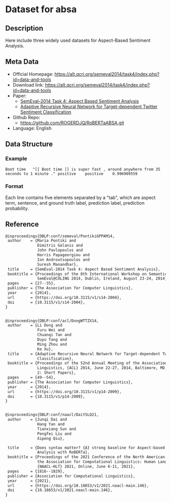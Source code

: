 # Dataset for absa


## Description
Here include three widely used datasets for Aspect-Based Sentiment Analysis. 
## Meta Data
* Official Homepage: https://alt.qcri.org/semeval2014/task4/index.php?id=data-and-tools 
* Download link:  https://alt.qcri.org/semeval2014/task4/index.php?id=data-and-tools
* Paper:  
  * [SemEval-2014 Task 4: Aspect Based Sentiment Analysis](https://doi.org/10.3115/v1/s14-2004)
  * [Adaptive Recursive Neural Network for Target-dependent Twitter Sentiment Classification](https://doi.org/10.3115/v1/p14-2009)
* Github Repo:   
  * https://github.com/ROGERDJQ/RoBERTaABSA.git
* Language:  English



## Data Structure
### Example
```tsv
Boot time 	"[[ Boot time ]] is super fast , around anywhere from 35 seconds to 1 minute ."	positive	positive	0.996909559
```

### Format
Each line contains five elements separated by a "tab", which are aspect term, sentence, and ground truth label, prediction label, prediction probability.




## Reference
 ```tex
 @inproceedings{DBLP:conf/semeval/PontikiGPPAM14,
  author    = {Maria Pontiki and
               Dimitris Galanis and
               John Pavlopoulos and
               Harris Papageorgiou and
               Ion Androutsopoulos and
               Suresh Manandhar},
  title     = {SemEval-2014 Task 4: Aspect Based Sentiment Analysis},
  booktitle = {Proceedings of the 8th International Workshop on Semantic Evaluation,
               SemEval@COLING 2014, Dublin, Ireland, August 23-24, 2014},
  pages     = {27--35},
  publisher = {The Association for Computer Linguistics},
  year      = {2014},
  url       = {https://doi.org/10.3115/v1/s14-2004},
  doi       = {10.3115/v1/s14-2004},
}


@inproceedings{DBLP:conf/acl/DongWTTZX14,
  author    = {Li Dong and
               Furu Wei and
               Chuanqi Tan and
               Duyu Tang and
               Ming Zhou and
               Ke Xu},
  title     = {Adaptive Recursive Neural Network for Target-dependent Twitter Sentiment
               Classification},
  booktitle = {Proceedings of the 52nd Annual Meeting of the Association for Computational
               Linguistics, {ACL} 2014, June 22-27, 2014, Baltimore, MD, USA, Volume
               2: Short Papers},
  pages     = {49--54},
  publisher = {The Association for Computer Linguistics},
  year      = {2014},
  url       = {https://doi.org/10.3115/v1/p14-2009},
  doi       = {10.3115/v1/p14-2009},
}


@inproceedings{DBLP:conf/naacl/DaiYSLQ21,
  author    = {Junqi Dai and
               Hang Yan and
               Tianxiang Sun and
               Pengfei Liu and
               Xipeng Qiu},

  title     = {Does syntax matter? {A} strong baseline for Aspect-based Sentiment
               Analysis with RoBERTa},
  booktitle = {Proceedings of the 2021 Conference of the North American Chapter of
               the Association for Computational Linguistics: Human Language Technologies,
               {NAACL-HLT} 2021, Online, June 6-11, 2021},
  pages     = {1816--1829},
  publisher = {Association for Computational Linguistics},
  year      = {2021},
  url       = {https://doi.org/10.18653/v1/2021.naacl-main.146},
  doi       = {10.18653/v1/2021.naacl-main.146},
}
```
